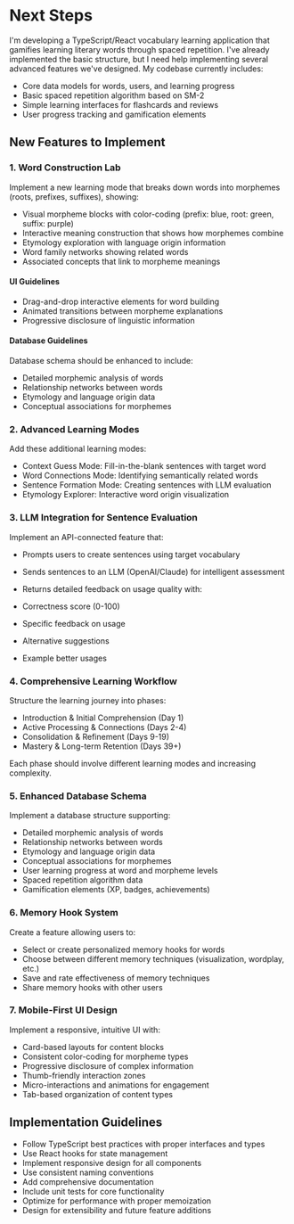 # Next Steps

I'm developing a TypeScript/React vocabulary learning application that gamifies learning literary words through spaced repetition. I've already implemented the basic structure, but I need help implementing several advanced features we've designed. My codebase currently includes:

* Core data models for words, users, and learning progress
* Basic spaced repetition algorithm based on SM-2
* Simple learning interfaces for flashcards and reviews
* User progress tracking and gamification elements

## New Features to Implement

### 1. Word Construction Lab

Implement a new learning mode that breaks down words into morphemes (roots, prefixes, suffixes), showing:

* Visual morpheme blocks with color-coding (prefix: blue, root: green, suffix: purple)
* Interactive meaning construction that shows how morphemes combine
* Etymology exploration with language origin information
* Word family networks showing related words
* Associated concepts that link to morpheme meanings

#### UI Guidelines

* Drag-and-drop interactive elements for word building
* Animated transitions between morpheme explanations
* Progressive disclosure of linguistic information

#### Database Guidelines

Database schema should be enhanced to include:

* Detailed morphemic analysis of words
* Relationship networks between words
* Etymology and language origin data
* Conceptual associations for morphemes

### 2. Advanced Learning Modes

Add these additional learning modes:

* Context Guess Mode: Fill-in-the-blank sentences with target word
* Word Connections Mode: Identifying semantically related words
* Sentence Formation Mode: Creating sentences with LLM evaluation
* Etymology Explorer: Interactive word origin visualization

### 3. LLM Integration for Sentence Evaluation

Implement an API-connected feature that:

* Prompts users to create sentences using target vocabulary
* Sends sentences to an LLM (OpenAI/Claude) for intelligent assessment
* Returns detailed feedback on usage quality with:

* Correctness score (0-100)
* Specific feedback on usage
* Alternative suggestions
* Example better usages

### 4. Comprehensive Learning Workflow

Structure the learning journey into phases:

* Introduction & Initial Comprehension (Day 1)
* Active Processing & Connections (Days 2-4)
* Consolidation & Refinement (Days 9-19)
* Mastery & Long-term Retention (Days 39+)

Each phase should involve different learning modes and increasing complexity.

### 5. Enhanced Database Schema

Implement a database structure supporting:

* Detailed morphemic analysis of words
* Relationship networks between words
* Etymology and language origin data
* Conceptual associations for morphemes
* User learning progress at word and morpheme levels
* Spaced repetition algorithm data
* Gamification elements (XP, badges, achievements)

### 6. Memory Hook System

Create a feature allowing users to:

* Select or create personalized memory hooks for words
* Choose between different memory techniques (visualization, wordplay, etc.)
* Save and rate effectiveness of memory techniques
* Share memory hooks with other users

### 7. Mobile-First UI Design

Implement a responsive, intuitive UI with:

* Card-based layouts for content blocks
* Consistent color-coding for morpheme types
* Progressive disclosure of complex information
* Thumb-friendly interaction zones
* Micro-interactions and animations for engagement
* Tab-based organization of content types

## Implementation Guidelines

* Follow TypeScript best practices with proper interfaces and types
* Use React hooks for state management
* Implement responsive design for all components
* Use consistent naming conventions
* Add comprehensive documentation
* Include unit tests for core functionality
* Optimize for performance with proper memoization
* Design for extensibility and future feature additions